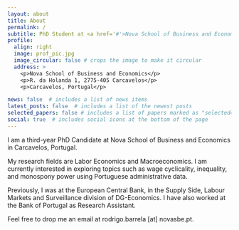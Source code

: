 ```yaml
---
layout: about
title: About
permalink: /
subtitle: PhD Student at <a href='#'>Nova School of Business and Economics</a>
profile:
  align: right
  image: prof_pic.jpg
  image_circular: false # crops the image to make it circular
  address: >
    <p>Nova School of Business and Economics</p>
    <p>R. da Holanda 1, 2775-405 Carcavelos</p>
    <p>Carcavelos, Portugal</p>

news: false  # includes a list of news items
latest_posts: false  # includes a list of the newest posts
selected_papers: false # includes a list of papers marked as "selected={true}"
social: true  # includes social icons at the bottom of the page
---
```


<!--Write your biography here. Tell the world about yourself. Link to your favorite [subreddit](http://reddit.com). You can put a picture in, too. The code is already in, just name your picture `prof_pic.jpg` and put it in the `img/` folder.

Put your address / P.O. box / other info right below your picture. You can also disable any of these elements by editing `profile` property of the YAML header of your `_pages/about.md`. Edit `_bibliography/papers.bib` and Jekyll will render your [publications page](/al-folio/publications/) automatically.

Link to your social media connections, too. This theme is set up to use [Font Awesome icons](http://fortawesome.github.io/Font-Awesome/) and [Academicons](https://jpswalsh.github.io/academicons/), like the ones below. Add your Facebook, Twitter, LinkedIn, Google Scholar, or just disable all of them. -->

I am a third-year PhD Candidate at Nova School of Business and Economics in Carcavelos, Portugal. 

My research fields are Labor Economics and Macroeconomics. I am currently interested in exploring topics such as wage cyclicality, inequality, and monospony power using Portuguese administrative data.

Previously, I was at the European Central Bank, in the Supply Side, Labour Markets and Surveillance division of DG-Economics. I have also worked at the Bank of Portugal as Research Assistant.

Feel free to drop me an email at rodrigo.barrela [at] novasbe.pt. 
